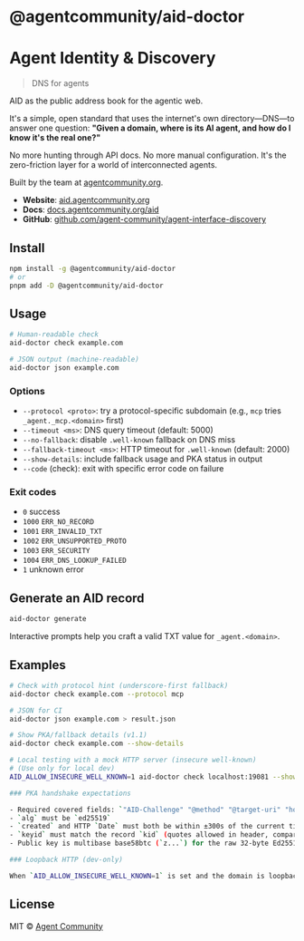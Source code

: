 # @agentcommunity/aid-doctor

# Agent Identity & Discovery

> DNS for agents

AID as the public address book for the agentic web.

It's a simple, open standard that uses the internet's own directory—DNS—to answer one question: **"Given a domain, where is its AI agent, and how do I know it's the real one?"**

No more hunting through API docs. No more manual configuration. It's the zero-friction layer for a world of interconnected agents.

Built by the team at [agentcommunity.org](https://agentcommunity.org).

- **Website**: [aid.agentcommunity.org](https://aid.agentcommunity.org)
- **Docs**: [docs.agentcommunity.org/aid](https://docs.agentcommunity.org/aid)
- **GitHub**: [github.com/agent-community/agent-interface-discovery](https://github.com/agent-community/agent-interface-discovery)

## Install

```bash
npm install -g @agentcommunity/aid-doctor
# or
pnpm add -D @agentcommunity/aid-doctor
```

## Usage

```bash
# Human-readable check
aid-doctor check example.com

# JSON output (machine-readable)
aid-doctor json example.com
```

### Options

- `--protocol <proto>`: try a protocol-specific subdomain (e.g., `mcp` tries `_agent._mcp.<domain>` first)
- `--timeout <ms>`: DNS query timeout (default: 5000)
- `--no-fallback`: disable `.well-known` fallback on DNS miss
- `--fallback-timeout <ms>`: HTTP timeout for `.well-known` (default: 2000)
- `--show-details`: include fallback usage and PKA status in output
- `--code` (check): exit with specific error code on failure

### Exit codes

- `0` success
- `1000` `ERR_NO_RECORD`
- `1001` `ERR_INVALID_TXT`
- `1002` `ERR_UNSUPPORTED_PROTO`
- `1003` `ERR_SECURITY`
- `1004` `ERR_DNS_LOOKUP_FAILED`
- `1` unknown error

## Generate an AID record

```bash
aid-doctor generate
```

Interactive prompts help you craft a valid TXT value for `_agent.<domain>`.

## Examples

```bash
# Check with protocol hint (underscore-first fallback)
aid-doctor check example.com --protocol mcp

# JSON for CI
aid-doctor json example.com > result.json

# Show PKA/fallback details (v1.1)
aid-doctor check example.com --show-details

# Local testing with a mock HTTP server (insecure well-known)
# (Use only for local dev)
AID_ALLOW_INSECURE_WELL_KNOWN=1 aid-doctor check localhost:19081 --show-details --fallback-timeout 2000

### PKA handshake expectations

- Required covered fields: `"AID-Challenge" "@method" "@target-uri" "host" "date"`
- `alg` must be `ed25519`
- `created` and HTTP `Date` must both be within ±300s of the current time
- `keyid` must match the record `kid` (quotes allowed in header, compare normalized)
- Public key is multibase base58btc (`z...`) for the raw 32‑byte Ed25519 key

### Loopback HTTP (dev‑only)

When `AID_ALLOW_INSECURE_WELL_KNOWN=1` is set and the domain is loopback (`localhost`/`127.0.0.1`/`::1`), the doctor permits `http://` in the `.well-known` path for local testing. All other validations, including PKA, still run. TXT discovery always enforces `https://` for remote agents.
```

## License

MIT © [Agent Community](https://agentcommunity.org)
